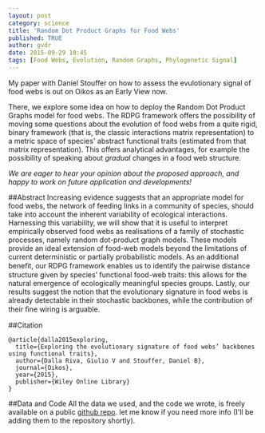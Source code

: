 ```yaml
---
layout: post
category: science
title: 'Random Dot Product Graphs for Food Webs'
published: TRUE
author: gvdr
date: 2015-09-29 10:45
tags: [Food Webs, Evolution, Random Graphs, Phylogenetic Signal]
---
```


My paper with Daniel Stouffer on how to assess the evulotionary signal of food
webs is out on Oikos as an Early View now.

There, we explore some idea on how to deploy the Random Dot Product Graphs
model for food webs. The RDPG framework offers the possibility of moving some
questions about the evolution of food webs from a quite rigid, binary framework
(that is, the classic interactions matrix representation) to a metric space of
species' abstract functional traits (estimated from that matrix
representation). This offers analytical advantages, for example the possibility
of speaking about *gradual* changes in a food web structure.

_We are eager to hear your opinion about the proposed approach, and happy to work on future application and developments!_

##Abstract
Increasing evidence suggests that an appropriate model for food webs, the
network of feeding links in a community of species, should take into account
the inherent variability of ecological interactions. Harnessing this
variability, we will show that it is useful to interpret empirically observed
food webs as realisations of a family of stochastic processes, namely random
dot-product graph models. These models provide an ideal extension of food-web
models beyond the limitations of current deterministic or partially
probabilistic models. As an additional beneﬁt, our RDPG framework enables us to
identify the pairwise distance structure given by species’ functional food-web
traits: this allows for the natural emergence of ecologically meaningful
species groups. Lastly, our results suggest the notion that the evolutionary
signature in food webs is already detectable in their stochastic backbones,
while the contribution of their ﬁne wiring is arguable.

##Citation
```
@article{dalla2015exploring,
  title={Exploring the evolutionary signature of food webs’ backbones using functional traits},
  author={Dalla Riva, Giulio V and Stouffer, Daniel B},
  journal={Oikos},
  year={2015},
  publisher={Wiley Online Library}
}
```

##Data and Code
All the data we used, and the code we wrote, is freely available on a
public [github repo](https://github.com/gvdr/RDPG_foodweb).
let me know if you need more info (I'll be adding them to the repository shortly).
